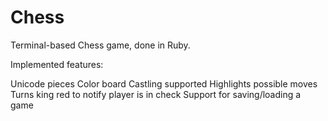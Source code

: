 # Chess

Terminal-based Chess game, done in Ruby.

Implemented features:

Unicode pieces
Color board
Castling supported
Highlights possible moves
Turns king red to notify player is in check
Support for saving/loading a game


